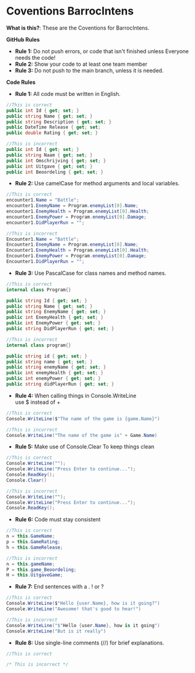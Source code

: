 ﻿# Coventions BarrocIntens
**What is this?**:
These are the Coventions for BarrocIntens.

**GitHub Rules**
- **Rule 1:** Do not push errors, or code that isn't finished unless Everyone needs the code!
- **Rule 2:** Show your code to at least one team member
- **Rule 3:** Do not push to the main branch, unless it is needed.

**Code Rules**
- **Rule 1:** All code must be written in English.
```C#
//This is correct
public int Id { get; set; }
public string Name { get; set; }
public string Description { get; set; }
public DateTime Release { get; set; 
public double Rating { get; set; }

//This is incorrect
public int Id { get; set; }
public string Naam { get; set; }
public int Omschrijving { get; set; }
public int Uitgave { get; set; }
public int Beoordeling { get; set; }
```
- **Rule 2:** Use camelCase for method arguments and local variables.
```C#
//This is correct
encounter1.Name = "Battle";
encounter1.EnemyName = Program.enemyList[0].Name;
encounter1.EnemyHealth = Program.enemyList[0].Health;
encounter1.EnemyPower = Program.enemyList[0].Damage;
encounter1.DidPlayerRun = "";

//This is incorrect
Encounter1.Name = "Battle";
Encounter1.EnemyName = Program.enemyList[0].Name;
Encounter1.EnemyHealth = Program.enemyList[0].Health;
Encounter1.EnemyPower = Program.enemyList[0].Damage;
Encounter1.DidPlayerRun = "";
```
- **Rule 3:** Use PascalCase for class names and method names.
```C#
//This is correct
internal class Program{}

public string Id { get; set; }
public string Name { get; set; }
public string EnemyName { get; set; }
public int EnemyHealth { get; set; }
public int EnemyPower { get; set; }
public string DidPlayerRun { get; set; }

//This is incorrect
internal class program{}

public string id { get; set; }
public string name { get; set; }
public string enemyName { get; set; }
public int enemyHealth { get; set; }
public int enemyPower { get; set; }
public string didPlayerRun { get; set; }

```
- **Rule 4:** When calling things in Console.WriteLine  
use $ instead of +
```C#
//This is correct
Console.WriteLine($"The name of the game is {game.Name}")

//This is incorrect
Console.WriteLine("The name of the game is" + Game.Name)
```
- **Rule 5:** Make use of Console.Clear To keep things clean 
```C#
//This is correct
Console.WriteLine("");
Console.WriteLine("Press Enter to continue...");
Console.ReadKey();
Console.Clear()

//This is incorrect
Console.WriteLine("");
Console.WriteLine("Press Enter to continue...");
Console.ReadKey();
```
- **Rule 6:** Code must stay consistent
```C#
//This is correct
n = this.GameName;
p = this.GameRating;
h = this.GameRelease;

//This is incorrect
n = this.gameName;
P = this.game_Beoordeling;
H = this.UitgaveGame;
```
- **Rule 7:** End sentences with a . ! or ?
```C#
//This is correct
Console.WriteLine($"Hello {user.Name}, how is it going?")
Console.WriteLine("Awesome! that's good to hear!")

//This is incorrect
Console.WriteLine("$"Hello {user.Name}, how is it going")
Console.WriteLine("But is it really")
```
- **Rule 8:** Use single-line comments (//) for brief explanations.
```C#
//This is correct

/* This is incorrect */
```
